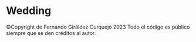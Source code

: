 # Wedding

©Copyright de Fernando Giráldez Curquejo 2023
Todo el código es público siempre que se den créditos al autor.